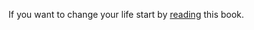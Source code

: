 If you want to change your life start by <a href="https://summarylover.com/2020/07/rich-dad-poor-dad-summary.html">reading</a> this book.
